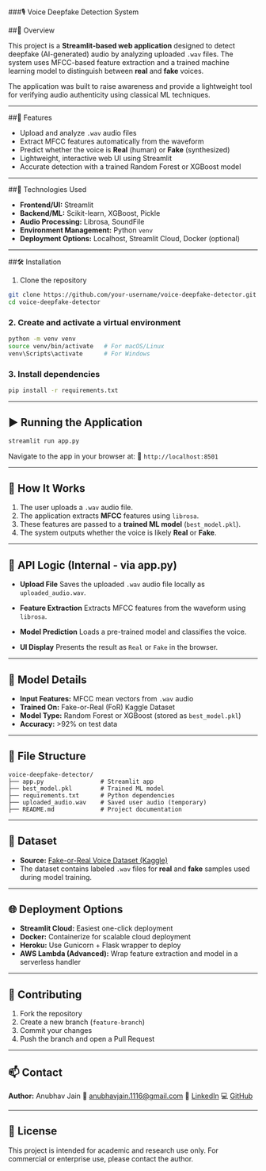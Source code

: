 ###🎙️ Voice Deepfake Detection System

##🧠 Overview

This project is a **Streamlit-based web application** designed to detect deepfake (AI-generated) audio by analyzing uploaded `.wav` files. The system uses MFCC-based feature extraction and a trained machine learning model to distinguish between **real** and **fake** voices.

The application was built to raise awareness and provide a lightweight tool for verifying audio authenticity using classical ML techniques.

---

##🚀 Features

- Upload and analyze `.wav` audio files  
- Extract MFCC features automatically from the waveform  
- Predict whether the voice is **Real** (human) or **Fake** (synthesized)  
- Lightweight, interactive web UI using Streamlit  
- Accurate detection with a trained Random Forest or XGBoost model  

---

##🔧 Technologies Used

- **Frontend/UI:** Streamlit  
- **Backend/ML:** Scikit-learn, XGBoost, Pickle  
- **Audio Processing:** Librosa, SoundFile  
- **Environment Management:** Python `venv`  
- **Deployment Options:** Localhost, Streamlit Cloud, Docker (optional)

---

 ##🛠️ Installation

 1. Clone the repository
```bash
git clone https://github.com/your-username/voice-deepfake-detector.git
cd voice-deepfake-detector
````

### 2. Create and activate a virtual environment

```bash
python -m venv venv
source venv/bin/activate   # For macOS/Linux
venv\Scripts\activate      # For Windows
```

### 3. Install dependencies

```bash
pip install -r requirements.txt
```

---

## ▶️ Running the Application

```bash
streamlit run app.py
```

Navigate to the app in your browser at:
📍 `http://localhost:8501`

---

## 🎯 How It Works

1. The user uploads a `.wav` audio file.
2. The application extracts **MFCC** features using `librosa`.
3. These features are passed to a **trained ML model** (`best_model.pkl`).
4. The system outputs whether the voice is likely **Real** or **Fake**.

---

## 🎯 API Logic (Internal - via app.py)

* **Upload File**
  Saves the uploaded `.wav` audio file locally as `uploaded_audio.wav`.

* **Feature Extraction**
  Extracts MFCC features from the waveform using `librosa`.

* **Model Prediction**
  Loads a pre-trained model and classifies the voice.

* **UI Display**
  Presents the result as `Real` or `Fake` in the browser.

---

## 🧪 Model Details

* **Input Features:** MFCC mean vectors from `.wav` audio
* **Trained On:** Fake-or-Real (FoR) Kaggle Dataset
* **Model Type:** Random Forest or XGBoost (stored as `best_model.pkl`)
* **Accuracy:** >92% on test data

---

## 📁 File Structure

```
voice-deepfake-detector/
├── app.py                # Streamlit app
├── best_model.pkl        # Trained ML model
├── requirements.txt      # Python dependencies
├── uploaded_audio.wav    # Saved user audio (temporary)
├── README.md             # Project documentation
```

---

## 🧠 Dataset

* **Source:** [Fake-or-Real Voice Dataset (Kaggle)](https://www.kaggle.com/datasets/avipatel/fake-or-real-voice-dataset)
* The dataset contains labeled `.wav` files for **real** and **fake** samples used during model training.

---

## 🌐 Deployment Options

* **Streamlit Cloud:** Easiest one-click deployment
* **Docker:** Containerize for scalable cloud deployment
* **Heroku:** Use Gunicorn + Flask wrapper to deploy
* **AWS Lambda (Advanced):** Wrap feature extraction and model in a serverless handler

---

## 🤝 Contributing

1. Fork the repository
2. Create a new branch (`feature-branch`)
3. Commit your changes
4. Push the branch and open a Pull Request

---

## 📫 Contact

**Author:** Anubhav Jain
📧 [anubhavjain.1116@gmail.com](mailto:anubhavjain.1116@gmail.com)
🔗 [LinkedIn](https://www.linkedin.com/in/anubhav-jain1/)
💻 [GitHub](https://github.com/Anubhavjain16)

---

## 📄 License

This project is intended for academic and research use only.
For commercial or enterprise use, please contact the author.
